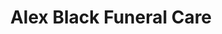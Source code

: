 ---
title: "Alex Black Funeral Care"
url: /glasgow/alex-black-funeral-care-peel-glen-road/
shop: funeral directors
---